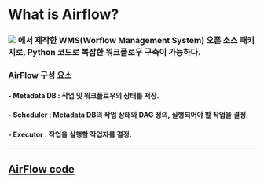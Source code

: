 # What is Airflow?

### <img src="https://img.shields.io/badge/Airbnb-FF5A5F?style=flat&logo=airbnb&logoColor=white" /> 에서 제작한 **WMS**(Worflow Management System) 오픈 소스 패키지로, Python 코드로 복잡한 워크플로우 구축이 가능하다. 
### AirFlow 구성 요소
#### - Metadata DB : 작업 및 워크플로우의 상태를 저장.
#### - Scheduler : Metadata DB의 작업 상태와 DAG 정의, 실행되어야 할 작업을 결정.
#### - Executor : 작업을 실행할 작업자를 결정.

---

## [AirFlow code]()
